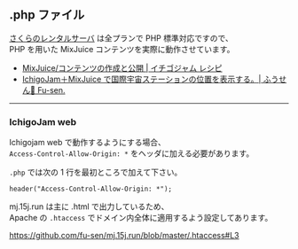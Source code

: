 ## .php ファイル

[さくらのレンタルサーバ](https://www.sakura.ne.jp/) は全プランで PHP 標準対応ですので、\
PHP を用いた MixJuice コンテンツを実際に動作させています。

- [MixJuice/コンテンツの作成と公開 | イチゴジャム レシピ](https://15jamrecipe.jimdofree.com/mixjuice/%E3%82%B3%E3%83%B3%E3%83%86%E3%83%B3%E3%83%84%E3%81%AE%E4%BD%9C%E6%88%90%E3%81%A8%E5%85%AC%E9%96%8B/)
- [IchigoJam＋MixJuice で国際宇宙ステーションの位置を表示する。| ふうせん🎈 Fu-sen.](https://blog.balloon.im/2020/12/ichigojammixjuice-%E3%81%A7%E5%9B%BD%E9%9A%9B%E5%AE%87%E5%AE%99%E3%82%B9%E3%83%86%E3%83%BC%E3%82%B7%E3%83%A7%E3%83%B3%E3%81%AE%E4%BD%8D%E7%BD%AE%E3%82%92%E8%A1%A8%E7%A4%BA%E3%81%99%E3%82%8B/)

___

### IchigoJam web

Ichigojam web で動作するようにする場合、\
`Access-Control-Allow-Origin: *` をヘッダに加える必要があります。

`.php` では次の 1 行を最初ところで加えて下さい。

```
header("Access-Control-Allow-Origin: *");
```

mj.15j.run は主に .html で出力しているため、\
Apache の `.htaccess` でドメイン内全体に適用するよう設定してあります。

<https://github.com/fu-sen/mj.15j.run/blob/master/.htaccess#L3>
